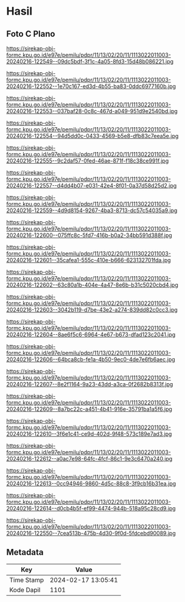 # Hasil

## Foto C Plano

https://sirekap-obj-formc.kpu.go.id/e97e/pemilu/pdpr/11/13/02/20/11/1113022011003-20240216-122549--09dc5bdf-3f1c-4a05-8fd3-15d48b086221.jpg

https://sirekap-obj-formc.kpu.go.id/e97e/pemilu/pdpr/11/13/02/20/11/1113022011003-20240216-122552--1e70c167-ed3d-4b55-ba83-0ddc6977160b.jpg

https://sirekap-obj-formc.kpu.go.id/e97e/pemilu/pdpr/11/13/02/20/11/1113022011003-20240216-122553--037baf28-0c8c-467d-a049-951d9e2540bd.jpg

https://sirekap-obj-formc.kpu.go.id/e97e/pemilu/pdpr/11/13/02/20/11/1113022011003-20240216-122554--94d5dd0c-0433-4569-b5e8-dfb83c7eea5e.jpg

https://sirekap-obj-formc.kpu.go.id/e97e/pemilu/pdpr/11/13/02/20/11/1113022011003-20240216-122555--9c2daf57-0fed-46ae-871f-f18c38ce991f.jpg

https://sirekap-obj-formc.kpu.go.id/e97e/pemilu/pdpr/11/13/02/20/11/1113022011003-20240216-122557--d4dd4b07-e031-42e4-8f01-0a37d58d25d2.jpg

https://sirekap-obj-formc.kpu.go.id/e97e/pemilu/pdpr/11/13/02/20/11/1113022011003-20240216-122559--4d9d8154-9267-4ba3-8713-dc57c54035a9.jpg

https://sirekap-obj-formc.kpu.go.id/e97e/pemilu/pdpr/11/13/02/20/11/1113022011003-20240216-122600--075ffc8c-5fd7-416b-b0a2-34bb591d388f.jpg

https://sirekap-obj-formc.kpu.go.id/e97e/pemilu/pdpr/11/13/02/20/11/1113022011003-20240216-122601--35cafea1-555c-410e-b666-623132701fda.jpg

https://sirekap-obj-formc.kpu.go.id/e97e/pemilu/pdpr/11/13/02/20/11/1113022011003-20240216-122602--63c80a1b-404e-4a47-8e6b-b31c5020cbd4.jpg

https://sirekap-obj-formc.kpu.go.id/e97e/pemilu/pdpr/11/13/02/20/11/1113022011003-20240216-122603--3042b119-d7be-43e2-a274-839dd82c0cc3.jpg

https://sirekap-obj-formc.kpu.go.id/e97e/pemilu/pdpr/11/13/02/20/11/1113022011003-20240216-122604--8ae6f5c6-6964-4e67-b673-dfad123c2041.jpg

https://sirekap-obj-formc.kpu.go.id/e97e/pemilu/pdpr/11/13/02/20/11/1113022011003-20240216-122606--64bca8cb-fe1a-4b50-9ec0-4de7e6fb6aec.jpg

https://sirekap-obj-formc.kpu.go.id/e97e/pemilu/pdpr/11/13/02/20/11/1113022011003-20240216-122607--8e2f1164-9a23-43dd-a3ca-0f2682b8313f.jpg

https://sirekap-obj-formc.kpu.go.id/e97e/pemilu/pdpr/11/13/02/20/11/1113022011003-20240216-122609--8a7bc22c-a451-4b41-916e-35791ba1a5f6.jpg

https://sirekap-obj-formc.kpu.go.id/e97e/pemilu/pdpr/11/13/02/20/11/1113022011003-20240216-122610--3f6e1c41-ce9d-402d-9f48-573c189e7ad3.jpg

https://sirekap-obj-formc.kpu.go.id/e97e/pemilu/pdpr/11/13/02/20/11/1113022011003-20240216-122612--a0ac7e98-64fc-4fcf-86c1-9e3c6470a240.jpg

https://sirekap-obj-formc.kpu.go.id/e97e/pemilu/pdpr/11/13/02/20/11/1113022011003-20240216-122613--0cc94946-9860-4d5c-88c8-3f9cb16b31ea.jpg

https://sirekap-obj-formc.kpu.go.id/e97e/pemilu/pdpr/11/13/02/20/11/1113022011003-20240216-122614--d0cb4b5f-ef99-4474-944b-518a95c28cd9.jpg

https://sirekap-obj-formc.kpu.go.id/e97e/pemilu/pdpr/11/13/02/20/11/1113022011003-20240216-122550--7cea513b-475b-4d30-9f0d-5fdcebd90089.jpg


## Metadata

| Key        | Value               |
| ---------- | ------------------- |
| Time Stamp | 2024-02-17 13:05:41 |
| Kode Dapil | 1101                |




